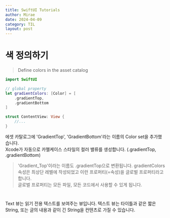```yaml
---
title: SwiftUI Tutorials
author: Mirae
date: 2024-04-09
category: TIL
layout: post
--- 
```

  
# 색 정의하기
> Define colors in the asset catalog

```swift
import SwiftUI

// global property
let gradientColors: [Color] = [
    .gradientTop,
    .gradientBottom
]

struct ContentView: View {
    //...
}
```
에셋 카탈로그에 'GradientTop', 'GradientBottom'라는 이름의 Color set을 추가했습니다.  
Xcode가 자동으로 카멜케이스 스타일의 컬러 밸류를 생성합니다. (.gradientTop, .gradientBottom)  
> 'Gradient_Top'이라는 이름도 .gradientTop으로 변환됩니다.
gradientColors 속성은 최상단 레벨에 작성되었고 이런 프로퍼티(=속성)을 글로벌 프로퍼티라고 합니다.  
글로벌 프로퍼티는 모든 파일, 모든 코드에서 사용할 수 있게 됩니다. 


#

Text 뷰는 읽기 전용 텍스트를 보여주는 뷰입니다. 텍스트 뷰는 타이틀과 같은 짧은 String, 또는 글의 내용과 같이 긴 String을 컨텐츠로 가질 수 있습니다.

